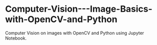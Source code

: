 # Computer-Vision---Image-Basics-with-OpenCV-and-Python
Computer Vision on images with OpenCV and Python using Jupyter Notebook. 
